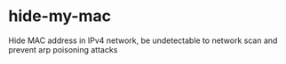 # hide-my-mac
Hide MAC address in IPv4 network, be undetectable to network scan and prevent arp poisoning attacks
